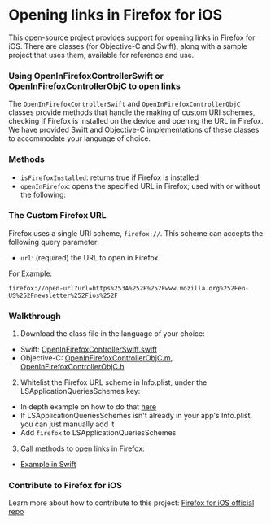 # Opening links in Firefox for iOS #
This open-source project provides support for opening links in Firefox for iOS. There are classes (for Objective-C and Swift), along with a sample project that uses them, available for reference and use. 

### Using OpenInFirefoxControllerSwift or OpenInFirefoxControllerObjC to open links ###
The `OpenInFirefoxControllerSwift` and `OpenInFirefoxControllerObjC` classes provide methods that handle the making of custom URI schemes, checking if Firefox is installed on the device and opening the URL in Firefox. We have provided Swift and Objective-C implementations of these classes to accommodate your language of choice.

### Methods ###
* `isFirefoxInstalled`: returns true if Firefox is installed
* `openInFirefox`: opens the specified URL in Firefox; used with or without the following:

### The Custom Firefox URL ###
Firefox uses a single URI scheme, `firefox://`. This scheme can accepts the following query parameter:
* `url`: (required) the URL to open in Firefox.

For Example: 
```
firefox://open-url?url=https%253A%252F%252Fwww.mozilla.org%252Fen-US%252Fnewsletter%252Fios%252F
```
### Walkthrough ###
1. Download the class file in the language of your choice:
  * Swift: [OpenInFirefoxControllerSwift.swift](https://github.com/mozilla/firefox-ios-open-in-client/blob/master/OpenInFirefoxClient/OpenInFirefoxControllerSwift.swift)
  * Objective-C: [OpenInFirefoxControllerObjC.m](https://github.com/mozilla/firefox-ios-open-in-client/blob/master/OpenInFirefoxClient/OpenInFirefoxControllerObjC.m), [OpenInFirefoxControllerObjC.h](https://github.com/mozilla/firefox-ios-open-in-client/blob/master/OpenInFirefoxClient/OpenInFirefoxControllerObjC.h)
2. Whitelist the Firefox URL scheme in Info.plist, under the LSApplicationQueriesSchemes key:
  * In depth example on how to do that [here](http://useyourloaf.com/blog/querying-url-schemes-with-canopenurl.html)
  * If LSApplicationQueriesSchemes isn't already in your app's Info.plist, you can just manually add it
  * Add `firefox` to LSApplicationQueriesSchemes
3. Call methods to open links in Firefox:
  * [Example in Swift](https://github.com/mozilla/firefox-ios-open-in-client/blob/master/OpenInFirefoxClient/ViewController.swift#L38-41)

### Contribute to Firefox for iOS ###
Learn more about how to contribute to this project: [Firefox for iOS official repo](https://github.com/mozilla/firefox-ios)
